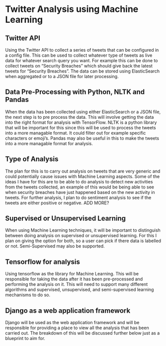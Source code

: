 # Twitter Analysis using Machine Learning

## Twitter API
Using the Twitter API to collect a series of tweets that can be configured in a config file. This can be used to collect whatever type of tweets as live data for whatever search query you want. For example this can be done to collect tweets on “Security Breaches” which should give back the latest tweets for “Security Breaches”. The data can be stored using ElasticSearch when aggregated or to a JSON file for later processing. 

## Data Pre-Processing with Python, NLTK and Pandas
When the data has been collected using either ElasticSearch or a JSON file, the next step is to pre process the data. This will involve getting the data into the right format for analysis with TensorFlow. NLTK is a python library that will be important for this since this will be used to process the tweets into a more managable format. It could filter out for example specific characters or emoji’s. Pandas may also be useful in this to make the tweets into a more managable format for analysis.

## Type of Analysis
The plan for this is to carry out analysis on tweets that are very generic and could potentially cause issues with Machine Learning aspects. Some of the ideas I have for this are to be able to do analysis to detect new activities from the tweets collected, an example of this would be being able to see when security breaches have just happened based on the new activity in tweets. For further analysis, I plan to do sentiment analysis to see if the tweets are either positive or negative. ADD MORE?

## Supervised or Unsupervised Learning
When using Machine Learning techniques, it will be important to distinguish between doing analysis on supervised or unsupervised learning. For this I plan on giving the option for both, so a user can pick if there data is labelled or not. Semi-Supervised may also be supported.

## Tensorflow for analysis
Using tensorflow as the library for Machine Learning. This will be responsible for taking the data after it has been pre-processed and performing the analysis on it. This will need to support many different algorithms and supervised, unsupervised, and semi-supervised learning mechanisms to do so. 

## Django as a web application framework
Django will be used as the web application framework and will be responsible for providing a place to view all the analysis that has been carried out. The breakdown of this will be discussed further below just as a blueprint to aim for.

